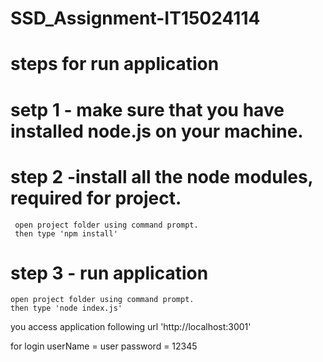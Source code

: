 # SSD_Assignment-IT15024114

# steps for run application
 
# setp 1 - make sure that you have installed node.js on your machine.
# step 2 -install all the node modules, required for project.
     open project folder using command prompt.
     then type 'npm install'
# step 3 - run application
    open project folder using command prompt.
    then type 'node index.js'

you access application following url 'http://localhost:3001'

for login userName = user password = 12345
